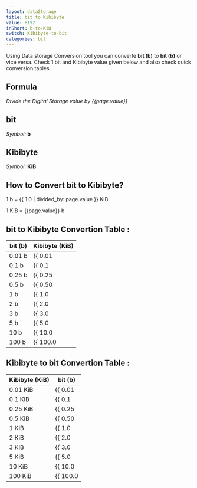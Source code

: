 ```yaml
---
layout: dataStorage
title: bit to Kibibyte
value: 8192
inShort: b-to-KiB
switch: Kibibyte-to-bit
categories: bit
---
```


Using Data storage Conversion tool you can converte **bit (b)** to **bit (b)** or vice versa. Check 1 bit and Kibibyte value given below and also check quick conversion tables.

## Formula
*Divide the Digital Storage value by {{page.value}}*

## bit
*Symbol:* **b**

## Kibibyte
*Symbol:* **KiB**

## How to Convert bit to Kibibyte?

1 b = {{ 1.0 | divided_by: page.value }} KiB

1 KiB = {{page.value}} b


## bit to Kibibyte Convertion Table :

| bit (b) | Kibibyte (KiB) |
| ---- | ---- |
| 0.01 b | {{ 0.01 | divided_by: page.value }} KiB |
| 0.1 b | {{ 0.1 | divided_by: page.value }} KiB |
| 0.25 b | {{ 0.25 | divided_by: page.value }} KiB |
| 0.5 b | {{ 0.50 | divided_by: page.value }} KiB |
| 1 b | {{ 1.0 | divided_by: page.value }} KiB |
| 2 b | {{ 2.0 | divided_by: page.value }} KiB |
| 3 b | {{ 3.0 | divided_by: page.value }} KiB |
| 5 b | {{ 5.0 | divided_by: page.value }} KiB |
| 10 b | {{ 10.0 | divided_by: page.value }} KiB |
| 100 b | {{ 100.0 | divided_by: page.value }} KiB |

## Kibibyte to bit Convertion Table :

| Kibibyte (KiB) | bit (b) |
| ---- | ---- |
| 0.01 KiB | {{ 0.01 | times: page.value }} b |
| 0.1 KiB | {{ 0.1 | times: page.value }} b |
| 0.25 KiB | {{ 0.25 | times: page.value }} b |
| 0.5 KiB | {{ 0.50 | times: page.value }} b |
| 1 KiB | {{ 1.0 | times: page.value }} b |
| 2 KiB | {{ 2.0 | times: page.value }} b |
| 3 KiB | {{ 3.0 | times: page.value }} b |
| 5 KiB | {{ 5.0 | times: page.value }} b |
| 10 KiB | {{ 10.0 | times: page.value }} b |
| 100 KiB | {{ 100.0 | times: page.value }} b |


<script>
document.getElementById('selectInput')[0].selected = true
document.getElementById('selectOutput')[5].selected = true
</script>
